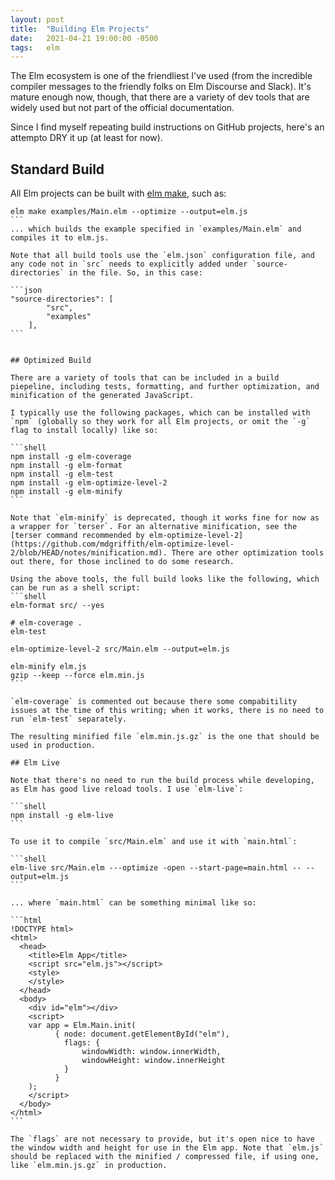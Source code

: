 ```yaml
---
layout: post
title:  "Building Elm Projects"
date:   2021-04-21 19:00:00 -0500
tags:   elm
---
```


The Elm ecosystem is one of the friendliest I've used (from the incredible compiler messages to the friendly folks on Elm Discourse and Slack). It's mature enough now, though, that there are a variety of dev tools that are widely used but not part of the official documentation.

Since I find myself repeating build instructions on GitHub projects, here's an attempto DRY it up (at least for now).


## Standard Build

All Elm projects can be built with [elm make](https://elmprogramming.com/elm-make.html), such as:

````shell
elm make examples/Main.elm --optimize --output=elm.js
```
... which builds the example specified in `examples/Main.elm` and compiles it to elm.js.

Note that all build tools use the `elm.json` configuration file, and any code not in `src` needs to explicitly added under `source-directories` in the file. So, in this case:

```json
"source-directories": [
        "src",
        "examples"
    ],
```


## Optimized Build

There are a variety of tools that can be included in a build piepeline, including tests, formatting, and further optimization, and minification of the generated JavaScript.

I typically use the following packages, which can be installed with `npm` (globally so they work for all Elm projects, or omit the `-g` flag to install locally) like so:

```shell
npm install -g elm-coverage
npm install -g elm-format
npm install -g elm-test
npm install -g elm-optimize-level-2
npm install -g elm-minify
```

Note that `elm-minify` is deprecated, though it works fine for now as a wrapper for `terser`. For an alternative minification, see the [terser command recommended by elm-optimize-level-2](https://github.com/mdgriffith/elm-optimize-level-2/blob/HEAD/notes/minification.md). There are other optimization tools out there, for those inclined to do some research.

Using the above tools, the full build looks like the following, which can be run as a shell script:
```shell
elm-format src/ --yes

# elm-coverage .
elm-test

elm-optimize-level-2 src/Main.elm --output=elm.js

elm-minify elm.js
gzip --keep --force elm.min.js
```

`elm-coverage` is commented out because there some compabitility issues at the time of this writing; when it works, there is no need to run `elm-test` separately.

The resulting minified file `elm.min.js.gz` is the one that should be used in production. 

## Elm Live

Note that there's no need to run the build process while developing, as Elm has good live reload tools. I use `elm-live`:

```shell
npm install -g elm-live
```

To use it to compile `src/Main.elm` and use it with `main.html`:

```shell
elm-live src/Main.elm ---optimize -open --start-page=main.html -- --output=elm.js
```

... where `main.html` can be something minimal like so:

```html
!DOCTYPE html>
<html>
  <head>
    <title>Elm App</title>
    <script src="elm.js"></script>
    <style>
    </style>
  </head>
  <body>
    <div id="elm"></div>
    <script>
    var app = Elm.Main.init(
          { node: document.getElementById("elm"),
            flags: {
                windowWidth: window.innerWidth,
                windowHeight: window.innerHeight
            }
          }
    );
    </script>
  </body>
</html>
```

The `flags` are not necessary to provide, but it's open nice to have the window width and height for use in the Elm app. Note that `elm.js` should be replaced with the minified / compressed file, if using one, like `elm.min.js.gz` in production.


